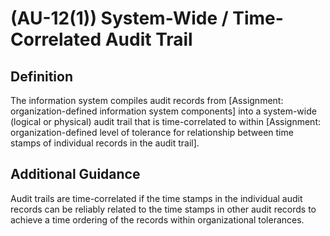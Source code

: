
# (AU-12(1)) System-Wide / Time-Correlated Audit Trail

## Definition

The information system compiles audit records from [Assignment: organization-defined information system components] into a system-wide (logical or physical) audit trail that is time-correlated to within [Assignment: organization-defined level of tolerance for relationship between time stamps of individual records in the audit trail].

## Additional Guidance

Audit trails are time-correlated if the time stamps in the individual audit records can be reliably related to the time stamps in other audit records to achieve a time ordering of the records within organizational tolerances.
